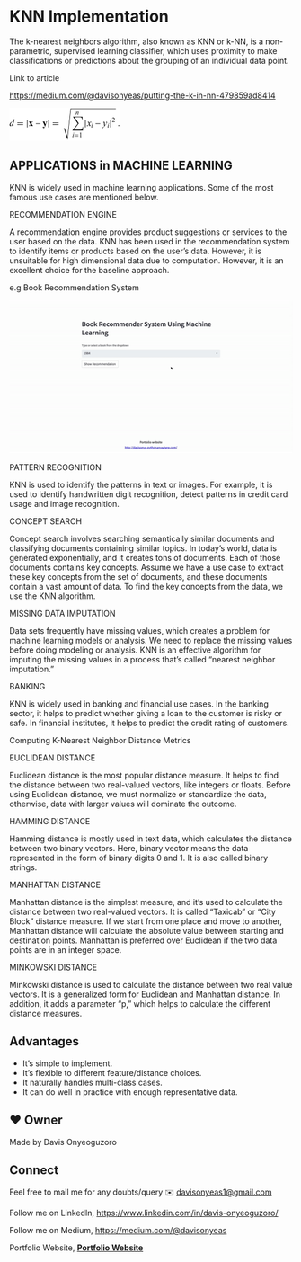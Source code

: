 
# KNN Implementation

The k-nearest neighbors algorithm, also known as KNN or k-NN, is a non-parametric, supervised learning classifier, which uses proximity to make classifications or predictions about the grouping of an individual data point.

Link to article

https://medium.com/@davisonyeas/putting-the-k-in-nn-479859ad8414

![](Euclidean_distance.png)

## APPLICATIONS in MACHINE LEARNING

KNN is widely used in machine learning applications. Some of the most famous use cases are mentioned below.

RECOMMENDATION ENGINE

A recommendation engine provides product suggestions or services to the user based on the data. KNN has been used in the recommendation system to identify items or products based on the user’s data. However, it is unsuitable for high dimensional data due to computation. However, it is an excellent choice for the baseline approach.

e.g Book Recommendation System

![](book_recommendation_system.gif)  



PATTERN RECOGNITION

KNN is used to identify the patterns in text or images. For example, it is used to identify handwritten digit recognition, detect patterns in credit card usage and image recognition.



CONCEPT SEARCH

Concept search involves searching semantically similar documents and classifying documents containing similar topics. In today’s world, data is generated exponentially, and it creates tons of documents. Each of those documents contains key concepts. Assume we have a use case to extract these key concepts from the set of documents, and these documents contain a vast amount of data. To find the key concepts from the data, we use the KNN algorithm.



MISSING DATA IMPUTATION

Data sets frequently have missing values, which creates a problem for machine learning models or analysis. We need to replace the missing values before doing modeling or analysis. KNN is an effective algorithm for imputing the missing values in a process that’s called “nearest neighbor imputation.”



BANKING

KNN is widely used in banking and financial use cases. In the banking sector, it helps to predict whether giving a loan to the customer is risky or safe. In financial institutes, it helps to predict the credit rating of customers.


Computing K-Nearest Neighbor Distance Metrics 

EUCLIDEAN DISTANCE

Euclidean distance is the most popular distance measure. It helps to find the distance between two real-valued vectors, like integers or floats. Before using Euclidean distance, we must normalize or standardize the data, otherwise, data with larger values will dominate the outcome.


HAMMING DISTANCE

Hamming distance is mostly used in text data, which calculates the distance between two binary vectors. Here, binary vector means the data represented in the form of binary digits 0 and 1. It is also called binary strings.



MANHATTAN DISTANCE

Manhattan distance is the simplest measure, and it’s used to calculate the distance between two real-valued vectors. It is called “Taxicab” or “City Block” distance measure.
If we start from one place and move to another, Manhattan distance will calculate the absolute value between starting and destination points. Manhattan is preferred over Euclidean if the two data points are in an integer space.



MINKOWSKI DISTANCE

Minkowski distance is used to calculate the distance between two real value vectors. It is a generalized form for Euclidean and Manhattan distance. In addition, it adds a parameter “p,” which helps to calculate the different distance measures.



## Advantages

- It’s simple to implement.
- It’s flexible to different feature/distance choices.
- It naturally handles multi-class cases.
- It can do well in practice with enough representative data.


## ❤️ Owner
Made by Davis Onyeoguzoro


## Connect

Feel free to mail me for any doubts/query ✉️ davisonyeas1@gmail.com

Follow me on LinkedIn, https://www.linkedin.com/in/davis-onyeoguzoro/

Follow me on Medium, https://medium.com/@davisonyeas

Portfolio Website, **[Portfolio Website](http://davisonye.pythonanywhere.com/)**